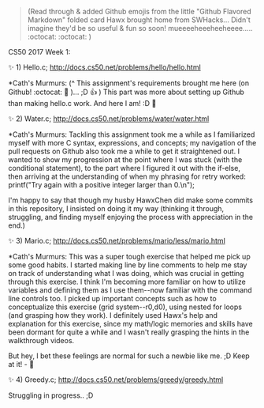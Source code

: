 >(Read through & added Github emojis from the little "Github Flavored Markdown" folded card Hawx brought home from SWHacks...
>Didn't imagine they'd be so useful & fun so soon! mueeeeheeeheeheeee..... :octocat: :octocat: ) 

CS50 2017 Week 1:

:sparkles: 1) Hello.c;
  http://docs.cs50.net/problems/hello/hello.html
  
  *Cath's Murmurs: 
  (^ This assignment's requirements brought me here (on Github! :octocat: :metal: )... ;D :+1: )
  This part was more about setting up Github than making hello.c work.
  And here I am! :D :tada:  
  
:sparkles: 2) Water.c; 
  http://docs.cs50.net/problems/water/water.html
  
  *Cath's Murmurs:
  Tackling this assignment took me a while as I familiarized myself with more C syntax, expressions, and concepts;
  my navigation of the pull requests on Github also took me a while to get it straightened out.
  I wanted to show my progression at the point where I was stuck (with the conditional statement), 
  to the part where I figured it out with the if-else, 
  then arriving at the understanding of when my phrasing for retry worked: 
  printf("Try again with a positive integer larger than 0.\n");
  
  I'm happy to say that though my husby HawxChen did make some commits in this repository, 
  I insisted on doing it my way (thinking it through, struggling, and finding myself enjoying the process with appreciation in the end.)
  
 :sparkles: 3) Mario.c; 
  http://docs.cs50.net/problems/mario/less/mario.html
  
  *Cath's Murmurs: 
  This was a super tough exercise that helped me pick up some good habits. I started making line by line comments to help me stay on track of understanding what I was doing, which was crucial in getting through this exercise. I think I'm becoming more familiar on how to utilize variables and defining them as I use them--now familiar with the command line controls too. I picked up important concepts such as how to conceptualize this exercise (grid system--r0,d0), using nested for loops (and grasping how they work). I definitely used Hawx's help and explanation for this exercise, since my math/logic memories and skills have been dormant for quite a while and I wasn't really grasping the hints in the walkthrough videos.
  
But hey, I bet these feelings are normal for such a newbie like me. ;D Keep at it! - :rocket: 

 :sparkles: 4) Greedy.c; 
 http://docs.cs50.net/problems/greedy/greedy.html 
 
 Struggling in progress.. ;D 
